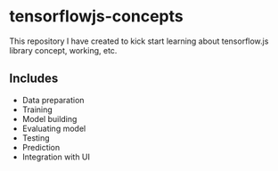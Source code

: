 # tensorflowjs-concepts
This repository I have created to kick start learning about tensorflow.js library concept, working, etc.

## Includes
- Data preparation
- Training
- Model building
- Evaluating model
- Testing
- Prediction
- Integration with UI
